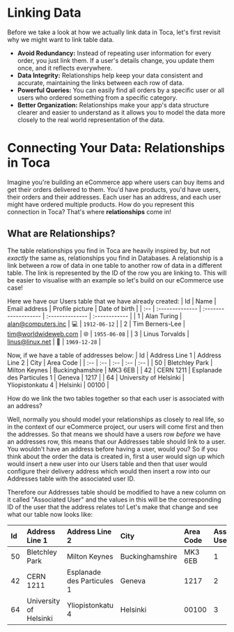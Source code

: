 # Linking Data

Before we take a look at how we actually link data in Toca, let's first revisit why we might want to link table data.

* **Avoid Redundancy:** Instead of repeating user information for every order, you just link them. If a user's details change, you update them once, and it reflects everywhere.
* **Data Integrity:** Relationships help keep your data consistent and accurate, maintaining the links between each row of data.
* **Powerful Queries:** You can easily find all orders by a specific user or all users who ordered something from a specific category.
* **Better Organization:** Relationships make your app's data structure clearer and easier to understand as it allows you to model the data more closely to the real world representation of the data.

# Connecting Your Data: Relationships in Toca

Imagine you're building an eCommerce app where users can buy items and get their orders delivered to them. You'd have products, you'd have users, their orders and their addresses. Each user has an address, and each user might have ordered multiple products. How do you represent this connection in Toca? That's where **relationships** come in!

## What are Relationships?

The table relationships you find in Toca are heavily inspired by, but not _exactly_ the same as, relationships you find in Databases. A relationship is a link between a row of data in one table to another row of data in a different table. The link is represented by the ID of the row you are linking to. This will be easier to visualise with an example so let's build on our eCommerce use case!

Here we have our Users table that we have already created:
| Id  | Name            | Email address        | Profile picture | Date of birth |
| :-- | :-------------- | :------------------- | :-------------- | :------------ |
| 1   | Alan Turing     | alan@computers.inc   | 💻              | `1912-06-12`  |
| 2   | Tim Berners-Lee | tim@worldwideweb.com | 🌐              | `1955-06-08`  |
| 3   | Linus Torvalds  | linus@linux.net      | 🐧              | `1969-12-28`  |

Now, if we have a table of addresses below:
| Id | Address Line 1 | Address Line 2 | City | Area Code |
| :-- | :-- | :-- | :-- | :-- |
| 50 | Bletchley Park | Milton Keynes | Buckinghamshire |  MK3 6EB |
| 42 | CERN 1211 | Esplanade des Particules 1 | Geneva | 1217 |
| 64 | University of Helsinki | Yliopistonkatu 4 | Helsinki | 00100 |

How do we link the two tables together so that each user is associated with an address?

Well, normally you should model your relationships as closely to real life, so in the context of our eCommerce project, our users will come first and then the addresses. So that means we should have a users row _before_ we have an addresses row, this means that our Addresses table should link to a user. You wouldn't have an address before having a user, would you? So if you think about the order the data is created in, first a user would sign up which would insert a new user into our Users table and then that user would configure their delivery address which would then insert a row into our Addresses table with the associated user ID.

Therefore our Addresses table should be modified to have a new column on it called "Associated User" and the values in this will be the corresponding ID of the user that the address relates to! Let's make that change and see what our table now looks like:

| Id | Address Line 1 | Address Line 2 | City | Area Code | Associated User |
| :-- | :-- | :-- | :-- | :-- | :-- |
| 50 | Bletchley Park | Milton Keynes | Buckinghamshire |  MK3 6EB | 1 |
| 42 | CERN 1211 | Esplanade des Particules 1 | Geneva | 1217 | 2 |
| 64 | University of Helsinki | Yliopistonkatu 4 | Helsinki | 00100 | 3 |
